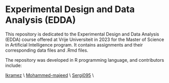 # Experimental Design and Data Analysis (EDDA)
This repository is dedicated to the Experimental Design and Data Analysis (EDDA) course offered at Vrije Universiteit in 2023 for the Master of Science in Artificial Intelligence program. It contains assignments and their corresponding data files and .Rmd files.

The repository was developed in R programming language, and contributors include:

[Ikramez](https://github.com/ikramez) \\
[Mohammed-majeed](https://github.com/Mohammed-majeed) \\
[Sergi095](https://github.com/Sergi095) \\

